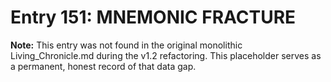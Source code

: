 # Entry 151: MNEMONIC FRACTURE

**Note:** This entry was not found in the original monolithic Living_Chronicle.md during the v1.2 refactoring. This placeholder serves as a permanent, honest record of that data gap.
